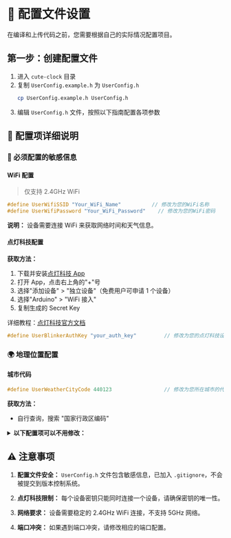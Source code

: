 # 🚀 配置文件设置

在编译和上传代码之前，您需要根据自己的实际情况配置项目。

## 第一步：创建配置文件

1. 进入 `cute-clock` 目录
2. 复制 `UserConfig.example.h` 为 `UserConfig.h`
   ```bash
   cp UserConfig.example.h UserConfig.h
   ```
3. 编辑 `UserConfig.h` 文件，按照以下指南配置各项参数

## 📝 配置项详细说明

### 🔐 必须配置的敏感信息

#### WiFi 配置

> 仅支持 2.4GHz WiFi

```cpp
#define UserWifiSSID "Your_WiFi_Name"          // 修改为您的WiFi名称
#define UserWifiPassword "Your_WiFi_Password"    // 修改为您的WiFi密码
```

**说明：** 设备需要连接 WiFi 来获取网络时间和天气信息。

#### 点灯科技配置

**获取方法：**

1. 下载并安装[点灯科技 App](https://diandeng.tech/dev)
2. 打开 App，点击右上角的"+"号
3. 选择"添加设备" > "独立设备"（免费用户可申请 1 个设备）
4. 选择"Arduino" > "WiFi 接入"
5. 复制生成的 Secret Key

详细教程：[点灯科技官方文档](https://diandeng.tech/doc/getting-start-8266#%E5%9C%A8app%E4%B8%AD%E6%B7%BB%E5%8A%A0%E8%AE%BE%E5%A4%87%EF%BC%8C%E8%8E%B7%E5%8F%96secret-key)

```cpp
#define UserBlinkerAuthKey "your_auth_key"         // 修改为您的点灯科技设备密钥
```

### 🌍 地理位置配置

#### 城市代码

```cpp
#define UserWeatherCityCode 440123                 // 修改为您所在城市的代码
```

**获取方法：**

- 自行查询，搜索 "国家行政区编码"

<details>
<summary><b>以下配置项可以不用修改：</b></summary>

### 🔧 网络服务配置（可选）

```cpp
#define UserHttpServerPort 1229                    // HTTP服务器监听端口
#define UserUdpLocalPort 2506                      // 本地UDP监听端口
#define UserUdpBroadcastPort 1998                  // 远程广播端口

// HTTP API 安全配置
#define UserHttpApiKey "cute_clock_2024"           // HTTP API访问密钥，与配套小程序/Web项目对应
```

**说明：**

- 如果这些端口在您的网络中被占用，可以修改为其他可用端口
- API 密钥与配套的小程序、Web 项目对应，如需修改请同步更新其他端

### 🏠 设备标识配置（可选）

// 配套小程序所用到的 设备基本信息

```cpp
#define UserDeviceId "esp8266-bedroom-01"           // 设备唯一标识
#define UserDeviceRoomName "卧室1"                 // 房间名称
#define UserLightDeviceName "卧室大灯"             // 灯设备名称
#define UserClockDeviceName "客厅时钟"             // 时钟设备名称
```

**建议：** 根据您的实际部署位置修改这些标识，便于在多设备环境中区分。

### 🎛️ 硬件显示配置（可选）

```cpp
#define UserClockBrightnessMin 0                   // 时钟最低亮度
#define UserClockBrightnessMax 15                  // 时钟最高亮度
#define UserClockBrightnessDefault 2               // 时钟默认亮度
#define UserLoveDisplayText "I&Y"                  // 爱心模式显示的文字，& 会在代码中替换为爱心符号
```

## 🛠️ 高级配置

### 系统参数调整

```cpp
#define UserWifiConnectMaxRetry 20                // WiFi连接最大重试次数
#define UserNtpCheckInterval 2000                  // NTP时间校正检查间隔(毫秒)
#define UserWeatherUpdateInterval 3000000          // 天气更新间隔(毫秒，约50分钟)
#define UserUdpBroadcastInterval 5000              // UDP广播间隔(毫秒)
#define UserEepromStartAddress 2500                // EEPROM起始地址
```

</details>

## ⚠️ 注意事项

1. **配置文件安全：** `UserConfig.h` 文件包含敏感信息，已加入 `.gitignore`，不会被提交到版本控制系统。

2. **点灯科技限制：** 每个设备密钥只能同时连接一个设备，请确保密钥的唯一性。

3. **网络要求：** 设备需要稳定的 2.4GHz WiFi 连接，不支持 5GHz 网络。

4. **端口冲突：** 如果遇到端口冲突，请修改相应的端口配置。
